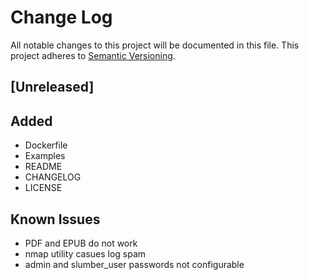 # Change Log
All notable changes to this project will be documented in this file.
This project adheres to [Semantic Versioning](http://semver.org/).

## [Unreleased]
## Added
- Dockerfile
- Examples
- README
- CHANGELOG
- LICENSE
## Known Issues
- PDF and EPUB do not work
- nmap utility casues log spam
- admin and slumber_user passwords not configurable